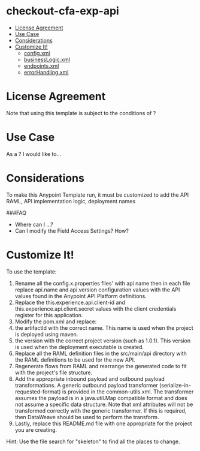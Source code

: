 
# checkout-cfa-exp-api

+ [License Agreement](#licenseagreement)
+ [Use Case](#usecase)
+ [Considerations](#considerations)
+ [Customize It!](#customizeit)
	* [config.xml](#configxml)
	* [businessLogic.xml](#businesslogicxml)
	* [endpoints.xml](#endpointsxml)
	* [errorHandling.xml](#errorhandlingxml)


# License Agreement <a name="licenseagreement"/>
Note that using this template is subject to the conditions of ?

# Use Case <a name="usecase"/>
As a ? I would like to...

# Considerations <a name="considerations"/>

To make this Anypoint Template run, it must be customized to add the API RAML, API implementation logic, deployment names

###FAQ

 - Where can I ...?
- Can I modify the Field Access Settings? How?


# Customize It!<a name="customizeit"/>

To use the template:
1. Rename all the config.x.properties files' with api name then in each file replace api.name and api.version configuration values with the API values found in the Anypoint API Platform definitions.
2. Replace the this.experience.api.client-id and this.experience.api.client.secret values with the client credentials register for this application.
3. Modify the pom.xml and replace: 
  1. the artifactId with the correct name. This name is used when the project is deployed using maven.
  2. the version with the correct project version (such as 1.0.1). This version is used when the deployment executable is created.
4. Replace all the RAML definition files in the src/main/api directory with the RAML definitions to be used for the new API.
5. Regenerate flows from RAML and rearrange the generated code to fit with the project's file structure.
6. Add the appropriate inbound payload and outbound payload transformations.  A generic outbound payload transformer (serialize-in-requested-format) is provided in the common-utils.xml.  The transformer assumes the payload is in a java.util.Map compatible format and does not assume a specific data structure.  Note that xml attributes will not be transformed correctly with the generic transformer.  If this is required, then DataWeave should be used to perform the transform.
7. Lastly, replace this README.md file with one appropriate for the project you are creating.

Hint: Use the file search for "skeleton" to find all the places to change.

